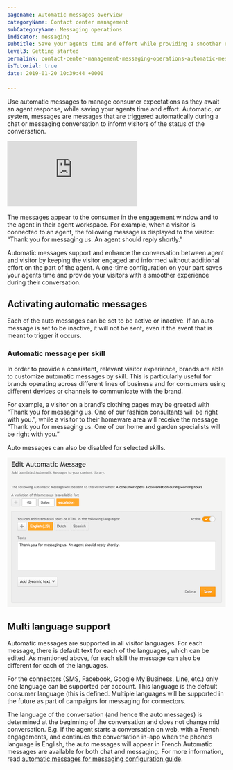 ```yaml
---
pagename: Automatic messages overview
categoryName: Contact center management
subCategoryName: Messaging operations
indicator: messaging
subtitle: Save your agents time and effort while providing a smoother engagement experience
level3: Getting started
permalink: contact-center-management-messaging-operations-automatic-messages-automatic-messages-overview.html
isTutorial: true
date: 2019-01-20 10:39:44 +0000

---
```

Use automatic messages to manage consumer expectations as they await an agent response, while saving your agents time and effort. Automatic, or system, messages are messages that are triggered automatically during a chat or messaging conversation to inform visitors of the status of the conversation.

<iframe src="https://player.vimeo.com/video/312480396" frameborder="0" webkitallowfullscreen mozallowfullscreen allowfullscreen></iframe>

The messages appear to the consumer in the engagement window and to the agent in their agent workspace. For example, when a visitor is connected to an agent, the following message is displayed to the visitor: “Thank you for messaging us. An agent should reply shortly.”

Automatic messages support and enhance the conversation between agent and visitor by keeping the visitor engaged and informed without additional effort on the part of the agent. A one-time configuration on your part saves your agents time and provide your visitors with a smoother experience during their conversation.

## **Activating automatic messages**

Each of the auto messages can be set to be active or inactive. If an auto message is set to be inactive, it will not be sent, even if the event that is meant to trigger it occurs.

### **Automatic message per skill**

In order to provide a consistent, relevant visitor experience, brands are able to customize automatic messages by skill. This is particularly useful for brands operating across different lines of business and for consumers using different devices or channels to communicate with the brand.

For example, a visitor on a brand’s clothing pages may be greeted with “Thank you for messaging us. One of our fashion consultants will be right with you.”, while a visitor to their homeware area will receive the message “Thank you for messaging us. One of our home and garden specialists will be right with you.”

Auto messages can also be disabled for selected skills.

![](/img/automatic-message-overview-1b.png)

## **Multi language support**

Automatic messages are supported in all visitor languages. For each message, there is default text for each of the languages, which can be edited. As mentioned above, for each skill the message can also be different for each of the languages.

For the connectors (SMS, Facebook, Google My Business, Line, etc.) only one language can be supported per account. This language is the default consumer language (this is defined. Multiple languages will be supported in the future as part of campaigns for messaging for connectors.

The language of the conversation (and hence the auto messages) is determined at the beginning of the conversation and does not change mid conversation. E.g. if the agent starts a conversation on web, with a French engagements, and continues the conversation in-app when the phone’s language is English, the auto messages will appear in French.Automatic messages are available for both chat and messaging. For more information, read [automatic messages for messaging configuration guide](contact-center-management-messaging-operations-automatic-messages-automatic-messages-configuration.html).
